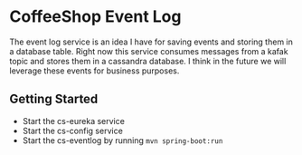 # CoffeeShop Event Log
The event log service is an idea I have for saving events and storing them in a database table.  Right now this service consumes messages from a kafak topic and stores them in a cassandra database.  I think in the future we will leverage these events for business purposes.

## Getting Started
* Start the cs-eureka service
* Start the cs-config service
* Start the cs-eventlog by running `mvn spring-boot:run`
